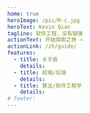 ```yaml
---
home: true
heroImage: /pic/R-c.jpg
heroText: Kevin Qian
tagline: 软件工程，没有银弹
actionText: 开始探索之旅 →
actionLink: /zh/guide/
features:
  - title: 关于我
    details:
  - title: 前端/后端
    details:
  - title: 算法/软件工程学
    details:
# footer:
---
```

